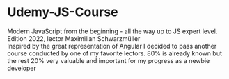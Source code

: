 # Udemy-JS-Course
Modern JavaScript from the beginning - all the way up to JS expert level. Edition 2022, lector Maximilian Schwarzmüller  
Inspired by the great representation of Angular I decided to pass another course conducted by one of my favorite lectors. 80% is already known but the rest 20% very valuable and important for my progress as a newbie developer
